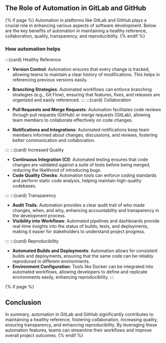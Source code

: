 ## The Role of Automation in GitLab and GitHub

{% if page %}
Automation in platforms like GitLab and GitHub plays a crucial role in enhancing various aspects of software development.
Below are the key benefits of automation in maintaining a healthy reference, collaboration, quality, transparency, and reproducibility.
{% endif %}

### How automation helps
:::{card} Healthy Reference

- **Version Control**: Automation ensures that every change is tracked, allowing teams to maintain a clear history of modifications. This helps in referencing previous versions easily.
- **Branching Strategies**: Automated workflows can enforce branching strategies (e.g., Git Flow), ensuring that features, fixes, and releases are organized and easily referenced.
:::
:::{card} Collaboration

- **Pull Requests and Merge Requests**: Automation facilitates code reviews through pull requests (GitHub) or merge requests (GitLab), allowing team members to collaborate effectively on code changes.
- **Notifications and Integrations**: Automated notifications keep team members informed about changes, discussions, and reviews, fostering better communication and collaboration.

:::
:::{card} Increased Quality

- **Continuous Integration (CI)**: Automated testing ensures that code changes are validated against a suite of tests before being merged, reducing the likelihood of introducing bugs.
- **Code Quality Checks**: Automation tools can enforce coding standards and perform static code analysis, helping maintain high-quality codebases.

:::
:::{card} Transparency

- **Audit Trails**: Automation provides a clear audit trail of who made changes, when, and why, enhancing accountability and transparency in the development process.
- **Visibility into Workflows**: Automated pipelines and dashboards provide real-time insights into the status of builds, tests, and deployments, making it easier for stakeholders to understand project progress.

:::
:::{card} Reproducibility

- **Automated Builds and Deployments**: Automation allows for consistent builds and deployments, ensuring that the same code can be reliably reproduced in different environments.
- **Environment Configuration**: Tools like Docker can be integrated into automated workflows, allowing developers to define and replicate environments easily, enhancing reproducibility.
:::

{% if page %}
## Conclusion

In summary, automation in GitLab and GitHub significantly contributes to maintaining a healthy reference, fostering collaboration, increasing quality, ensuring transparency, and enhancing reproducibility. By leveraging these automation features, teams can streamline their workflows and improve overall project outcomes.
{% endif %}
